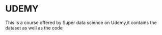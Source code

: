 # UDEMY
This is a course offered by Super data science on Udemy,it contains the dataset as well as the code 
